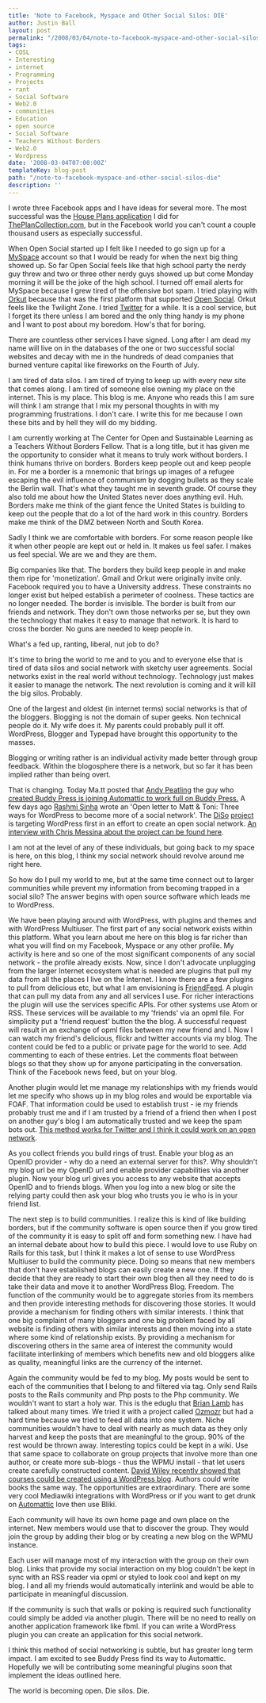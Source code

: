 ```yaml
---
title: 'Note to Facebook, Myspace and Other Social Silos: DIE'
author: Justin Ball
layout: post
permalink: "/2008/03/04/note-to-facebook-myspace-and-other-social-silos-die/"
tags:
- COSL
- Interesting
- internet
- Programming
- Projects
- rant
- Social Software
- Web2.0
- communities
- Education
- open source
- Social Software
- Teachers Without Borders
- Web2.0
- Wordpress
date: '2008-03-04T07:00:00Z'
templateKey: blog-post
path: "/note-to-facebook-myspace-and-other-social-silos-die"
description: ''
---
```


I wrote three Facebook apps and I have ideas for several more. The most successful was the [House Plans application][1] I did for [ThePlanCollection.com][2], but in the Facebook world you can't count a couple thousand users as especially successful.

 [1]: http://apps.facebook.com/house-plans/
 [2]: http://www.theplancollection.com/

When Open Social started up I felt like I needed to go sign up for a [MySpace][3] account so that I would be ready for when the next big thing showed up. So far Open Social feels like that high school party the nerdy guy threw and two or three other nerdy guys showed up but come Monday morning it will be the joke of the high school. I turned off email alerts for MySpace because I grew tired of the offensive bot spam. I tried playing with [Orkut][4] because that was the first platform that supported [Open Social][5]. Orkut feels like the Twilight Zone. I tried [Twitter][6] for a while. It is a cool service, but I forget its there unless I am bored and the only thing handy is my phone and I want to post about my boredom. How's that for boring.

 [3]: http://www.myspace.com
 [4]: http://www.orkut.com/Home.aspx
 [5]: http://code.google.com/apis/opensocial/
 [6]: http://twitter.com/jbasdf

There are countless other services I have signed. Long after I am dead my name will live on in the databases of the one or two successful social websites and decay with me in the hundreds of dead companies that burned venture capital like fireworks on the Fourth of July.

I am tired of data silos. I am tired of trying to keep up with every new site that comes along. I am tired of someone else owning my place on the internet. This is my place. This blog is me. Anyone who reads this I am sure will think I am strange that I mix my personal thoughts in with my programming frustrations. I don't care. I write this for me because I own these bits and by hell they will do my bidding.

I am currently working at The Center for Open and Sustainable Learning as a Teachers Without Borders Fellow. That is a long title, but it has given me the opportunity to consider what it means to truly work without borders. I think humans thrive on borders. Borders keep people out and keep people in. For me a border is a mnemonic that brings up images of a refugee escaping the evil influence of communism by dogging bullets as they scale the Berlin wall. That's what they taught me in seventh grade. Of course they also told me about how the United States never does anything evil. Huh. Borders make me think of the giant fence the United States is building to keep out the people that do a lot of the hard work in this country. Borders make me think of the DMZ between North and South Korea.

Sadly I think we are comfortable with borders. For some reason people like it when other people are kept out or held in. It makes us feel safer. I makes us feel special. We are we and they are them.

Big companies like that. The borders they build keep people in and make them ripe for 'monetization'. Gmail and Orkut were originally invite only. Facebook required you to have a University address. These constraints no longer exist but helped establish a perimeter of coolness. These tactics are no longer needed. The border is invisible. The border is built from our friends and network. They don't own those networks per se, but they own the technology that makes it easy to manage that network. It is hard to cross the border. No guns are needed to keep people in.

What's a fed up, ranting, liberal, nut job to do?

It's time to bring the world to me and to you and to everyone else that is tired of data silos and social network with sketchy user agreements. Social networks exist in the real world without technology. Technology just makes it easier to manage the network. The next revolution is coming and it will kill the big silos. Probably.

One of the largest and oldest (in internet terms) social networks is that of the bloggers. Blogging is not the domain of super geeks. Non technical people do it. My wife does it. My parents could probably pull it off. WordPress, Blogger and Typepad have brought this opportunity to the masses.

Blogging or writing rather is an individual activity made better through group feedback. Within the blogosphere there is a network, but so far it has been implied rather than being overt.

That is changing. Today Ma.tt posted that [Andy Peatling][7] the guy who [created Buddy Press is joining Automattic to work full on Buddy Press.][8] A few days ago [Rashmi Sinha][9] wrote an 'Open letter to Matt & Toni: Three ways for WordPress to become more of a social network'. The [DiSo][10] [project][11] is targeting WordPress first in an effort to create an open social network. [An interview with Chris Messina about the project can be found here][12].

 [7]: http://blazenewmedia.com/
 [8]: http://ma.tt/2008/03/backing-buddypress/
 [9]: http://www.rashmisinha.com/2008/02/wordpress-social-network/
 [10]: http://diso-project.org/
 [11]: http://factoryjoe.com/blog/2007/12/06/oauth-10-openid-20-and-up-next-diso/
 [12]: http://factoryjoe.com/blog/2008/01/23/the-existential-diso-interview/

I am not at the level of any of these individuals, but going back to my space is here, on this blog, I think my social network should revolve around me right here.

So how do I pull my world to me, but at the same time connect out to larger communities while prevent my information from becoming trapped in a social silo? The answer begins with open source software which leads me to WordPress.

We have been playing around with WordPress, with plugins and themes and with WordPress Multiuser. The first part of any social network exists within this platform. What you learn about me here on this blog is far richer than what you will find on my Facebook, Myspace or any other profile. My activity is here and so one of the most significant components of any social network - the profile already exists. Now, since I don't advocate unplugging from the larger Internet ecosystem what is needed are plugins that pull my data from all the places I live on the Internet. I know there are a few plugins to pull from delicious etc, but what I am envisioning is [FriendFeed][13]. A plugin that can pull my data from any and all services I use. For richer interactions the plugin will use the services specific APIs. For other systems use Atom or RSS. These services will be available to my 'friends' via an opml file. For simplicity put a 'friend request' button the the blog. A successful request will result in an exchange of opml files between my new friend and I. Now I can watch my friend's delicious, flickr and twitter accounts via my blog. The content could be fed to a public or private page for the world to see. Add commenting to each of these entries. Let the comments float between blogs so that they show up for anyone participating in the conversation. Think of the Facebook news feed, but on your blog.

 [13]: http://friendfeed.com/

Another plugin would let me manage my relationships with my friends would let me specify who shows up in my blog roles and would be exportable via FOAF. That information could be used to establish trust - ie my friends probably trust me and if I am trusted by a friend of a friend then when I post on another guy's blog I am automatically trusted and we keep the spam bots out. [This method works for Twitter and I think it could work on an open network][14].

 [14]: http://www.russellbeattie.com/blog/nearly-a-million-users-and-no-spam-or-trolls

As you collect friends you build rings of trust. Enable your blog as an OpenID provider - why do a need an external server for this?. Why shouldn't my blog url be my OpenID url and enable provider capabilities via another plugin. Now your blog url gives you access to any website that accepts OpenID and to friends blogs. When you log into a new blog or site the relying party could then ask your blog who trusts you ie who is in your friend list.

The next step is to build communities. I realize this is kind of like building borders, but if the community software is open source then if you grow tired of the community it is easy to split off and form something new. I have had an internal debate about how to build this piece. I would love to use Ruby on Rails for this task, but I think it makes a lot of sense to use WordPress Multiuser to build the community piece. Doing so means that new members that don't have established blogs can easily create a new one. If they decide that they are ready to start their own blog then all they need to do is take their data and move it to another WordPress Blog. Freedom. The function of the community would be to aggregate stories from its members and then provide interesting methods for discovering those stories. It would provide a mechanism for finding others with similar interests. I think that one big complaint of many bloggers and one big problem faced by all website is finding others with similar interests and then moving into a state where some kind of relationship exists. By providing a mechanism for discovering others in the same area of interest the community would facilitate interlinking of members which benefits new and old bloggers alike as quality, meaningful links are the currency of the internet.

Again the community would be fed to my blog. My posts would be sent to each of the communities that I belong to and filtered via tag. Only send Rails posts to the Rails community and Php posts to the Php community. We wouldn't want to start a holy war. This is the eduglu that [Brian Lamb][15] has talked about many times. We tried it with a project called [Ozmozr][16] but had a hard time because we tried to feed all data into one system. Niche communities wouldn't have to deal with nearly as much data as they only harvest and keep the posts that are meaningful to the group. 90% of the rest would be thrown away. Interesting topics could be kept in a wiki. Use that same space to collaborate on group projects that involve more than one author, or create more sub-blogs - thus the WPMU install - that let users create carefully constructed content. [David Wiley recently showed that courses could be created using a WordPress blog][17]. Authors could write books the same way. The opportunities are extraordinary. There are some very cool Mediawiki integrations with WordPress or if you want to get drunk on [Automattic][18] love then use Bliki.

 [15]: http://weblogs.elearning.ubc.ca/brian/
 [16]: http://www.ozmozr.com
 [17]: http://newmediaocw.wordpress.com/
 [18]: http://automattic.com/

Each community will have its own home page and own place on the internet. New members would use that to discover the group. They would join the group by adding their blog or by creating a new blog on the WPMU instance.

Each user will manage most of my interaction with the group on their own blog. Links that provide my social interaction on my blog couldn't be kept in sync with an RSS reader via opml or styled to look cool and kept on my blog. I and all my friends would automatically interlink and would be able to participate in meaningful discussion.

If the community is such that walls or poking is required such functionality could simply be added via another plugin. There will be no need to really on another application framework like fbml. If you can write a WordPress plugin you can create an application for this social network.

I think this method of social networking is subtle, but has greater long term impact. I am excited to see Buddy Press find its way to Automattic. Hopefully we will be contributing some meaningful plugins soon that implement the ideas outlined here.

The world is becoming open. Die silos. Die.
